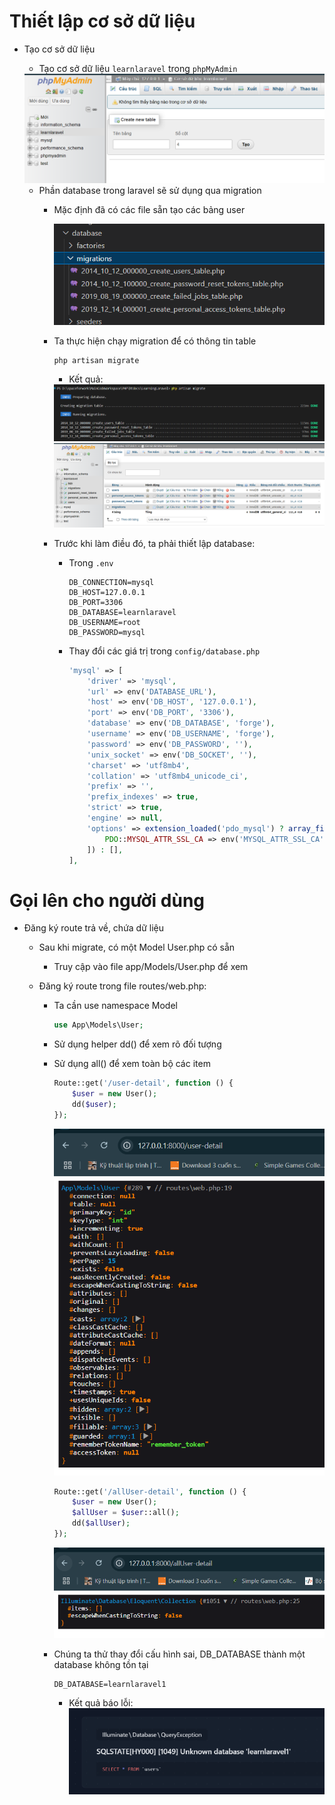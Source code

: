 # Thiết lập cơ sở dữ liệu
- Tạo cơ sở dữ liệu
    - Tạo cơ sở dữ liệu `learnlaravel` trong `phpMyAdmin`

    <img src="./image/image22.png">

    - Phần database trong laravel sẽ sử dụng qua migration
        - Mặc định đã có các file sẵn tạo các bảng user

            <img src="./image/image23.png">

        - Ta thực hiện chạy migration để có thông tin table

            ```
            php artisan migrate
            ```
            - Kết quả:

            <img src="./image/image25.png">
        
            <img src="./image/image24.png">

        - Trước khi làm điều đó, ta phải thiết lập database:
            - Trong `.env`
                ```
                DB_CONNECTION=mysql
                DB_HOST=127.0.0.1
                DB_PORT=3306
                DB_DATABASE=learnlaravel
                DB_USERNAME=root
                DB_PASSWORD=mysql
                ```
            - Thay đổi các giá trị trong `config/database.php`
                ```php
                'mysql' => [
                    'driver' => 'mysql',
                    'url' => env('DATABASE_URL'),
                    'host' => env('DB_HOST', '127.0.0.1'),
                    'port' => env('DB_PORT', '3306'),
                    'database' => env('DB_DATABASE', 'forge'),
                    'username' => env('DB_USERNAME', 'forge'),
                    'password' => env('DB_PASSWORD', ''),
                    'unix_socket' => env('DB_SOCKET', ''),
                    'charset' => 'utf8mb4',
                    'collation' => 'utf8mb4_unicode_ci',
                    'prefix' => '',
                    'prefix_indexes' => true,
                    'strict' => true,
                    'engine' => null,
                    'options' => extension_loaded('pdo_mysql') ? array_filter([
                        PDO::MYSQL_ATTR_SSL_CA => env('MYSQL_ATTR_SSL_CA'),
                    ]) : [],
                ],
                ```

# Gọi lên cho người dùng
- Đăng ký route trả về, chứa dữ liệu
    - Sau khi migrate, có một Model User.php có sẵn
        - Truy cập vào file app/Models/User.php để xem

    - Đăng ký route trong file routes/web.php:
        - Ta cần use namespace Model

            ```php
            use App\Models\User;
            ```

        - Sử dụng helper dd() để xem rõ đối tượng

        - Sử dụng all() để xem toàn bộ các item

            ```php
            Route::get('/user-detail', function () {
                $user = new User();
                dd($user);
            });
            ```

            <img src="./image/image26.png">

            ```php
            Route::get('/allUser-detail', function () {
                $user = new User();
                $allUser = $user::all();
                dd($allUser);
            });
            ```

            <img src="./image/image27.png">

        - Chúng ta thử thay đổi cấu hình sai, DB_DATABASE thành một database không tồn tại

            ```
            DB_DATABASE=learnlaravel1
            ```

            - Kết quả báo lỗi:
                ![alt text](image/image28.png)